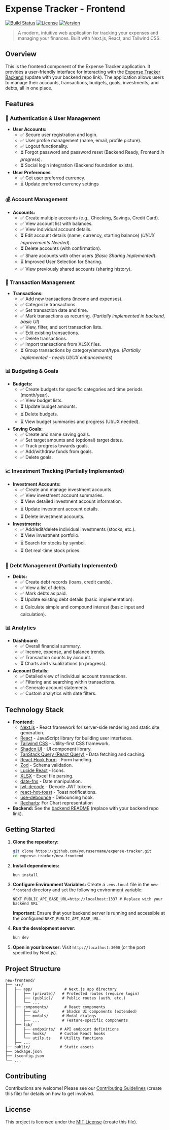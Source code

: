 # Expense Tracker - Frontend

[![Build Status](https://img.shields.io/badge/build-passing-brightgreen.svg?style=flat-square)](https://your-build-pipeline-url) [![License](https://img.shields.io/badge/license-MIT-blue.svg?style=flat-square)](LICENSE) [![Version](https://img.shields.io/badge/version-0.1.0-orange.svg?style=flat-square)]()  <!-- Replace with actual badges -->

> A modern, intuitive web application for tracking your expenses and managing your finances.  Built with Next.js, React, and Tailwind CSS.

## Overview

This is the frontend component of the Expense Tracker application.  It provides a user-friendly interface for interacting with the [Expense Tracker Backend](https://github.com/yourusername/expense-tracker/tree/v-bun-feature/backend) (update with your backend repo link).  The application allows users to manage their accounts, transactions, budgets, goals, investments, and debts, all in one place.

## Features

### 🔑 Authentication & User Management

*   **User Accounts:**
    *   ✅ Secure user registration and login.
    *   ✅ User profile management (name, email, profile picture).
    *   ✅ Logout functionality.
    *   ⏳ Forgot password and password reset (Backend Ready, Frontend *in progress*).
    *   ⏳ Social login integration (Backend foundation exists).
* **User Preferences**
    *   ✅ Get user preferred currency.
    *   ⏳ Update preferred currency settings

### 💰 Account Management

*   **Accounts:**
    *   ✅ Create multiple accounts (e.g., Checking, Savings, Credit Card).
    *   ✅ View account list with balances.
    *   ✅ View individual account details.
    *   ⏳ Edit account details (name, currency, starting balance) (*UI/UX Improvements Needed*).
    *   ⏳ Delete accounts (with confirmation).
    *   ✅ Share accounts with other users (*Basic Sharing Implemented*).
      *   ⏳ Improved User Selection for Sharing.
    *   ✅ View previously shared accounts (sharing history).

### 💸 Transaction Management

*   **Transactions:**
    *   ✅ Add new transactions (income and expenses).
    *   ✅ Categorize transactions.
    *   ✅ Set transaction date and time.
    *   ✅ Mark transactions as recurring. (*Partially implemented in backend, basic UI*)
    *   ✅ View, filter, and sort transaction lists.
    *   ✅ Edit existing transactions.
    *   ✅ Delete transactions.
    *   ✅ Import transactions from XLSX files.
    *   ⏳ Group transactions by category/amount/type. (*Partially implemented - needs UI/UX enhancements*)

### 📊 Budgeting & Goals

*   **Budgets:**
    *   ✅ Create budgets for specific categories and time periods (month/year).
    *   ✅ View budget lists.
    *   ⏳ Update budget amounts.
    *   ⏳ Delete budgets.
    *   ⏳ View budget summaries and progress (UI/UX needed).
*   **Saving Goals:**
    *   ✅ Create and name saving goals.
    *   ✅ Set target amounts and (optional) target dates.
    *   ✅ Track progress towards goals.
    *   ✅ Add/withdraw funds from goals.
    *   ✅ Delete goals.

### 📈 Investment Tracking (Partially Implemented)

*   **Investment Accounts:**
    *   ✅ Create and manage investment accounts.
    *   ✅ View investment account summaries.
    *   ⏳ View detailed investment account information.
    *   ⏳ Update investment account details.
    *   ⏳ Delete investment accounts.
*   **Investments:**
    *   ✅ Add/edit/delete individual investments (stocks, etc.).
    *   ⏳ View investment portfolio.
    *   ⏳ Search for stocks by symbol.
    *   ⏳ Get real-time stock prices.

### 🧾 Debt Management (Partially Implemented)

*   **Debts:**
    *   ✅ Create debt records (loans, credit cards).
    *   ✅ View a list of debts.
    *   ✅ Mark debts as paid.
    *   ⏳ Update existing debt details (basic implementation).
    *   ⏳ Calculate simple and compound interest (basic input and calculation).

### 📊 Analytics

*   **Dashboard:**
    *   ✅ Overall financial summary.
    *   ✅ Income, expense, and balance trends.
    *   ✅ Transaction counts by account.
    *   ⏳ Charts and visualizations (in progress).
*   **Account Details:**
    *   ✅ Detailed view of individual account transactions.
    *   ✅ Filtering and searching within transactions.
    *   ✅ Generate account statements.
    *   ✅ Custom analytics with date filters.

## Technology Stack

*   **Frontend:**
    *   [Next.js](https://nextjs.org/) - React framework for server-side rendering and static site generation.
    *   [React](https://react.dev/) - JavaScript library for building user interfaces.
    *   [Tailwind CSS](https://tailwindcss.com/) - Utility-first CSS framework.
    *   [Shadcn UI](https://ui.shadcn.com/) - UI component library.
    *   [TanStack Query (React Query)](https://tanstack.com/query/v4) - Data fetching and caching.
    *   [React Hook Form](https://react-hook-form.com/) - Form handling.
    *   [Zod](https://zod.dev/) - Schema validation.
    *   [Lucide React](https://lucide.dev/icons/) - Icons.
    *   [XLSX](https://sheetjs.com/) - Excel file parsing.
    *   [date-fns](https://date-fns.org/) - Date manipulation.
    *   [jwt-decode](https://www.npmjs.com/package/jwt-decode) - Decode JWT tokens.
    *   [react-hot-toast](https://react-hot-toast.com/) - Toast notifications.
    *   [use-debounce](https://www.npmjs.com/package/use-debounce) - Debouncing hook.
    *  [Recharts](https://recharts.org/en-US/): For Chart representation
*   **Backend:** See the [backend README](https://github.com/yourusername/expense-tracker/tree/v-bun-feature/backend) (replace with your backend repo link).

## Getting Started

1.  **Clone the repository:**

    ```bash
    git clone https://github.com/yourusername/expense-tracker.git
    cd expense-tracker/new-frontend
    ```

2.  **Install dependencies:**

    ```bash
    bun install
    ```

3.  **Configure Environment Variables:**
    Create a `.env.local` file in the `new-frontend` directory and set the following environment variable:

    ```
    NEXT_PUBLIC_API_BASE_URL=http://localhost:1337 # Replace with your backend URL
    ```

    **Important:**  Ensure that your backend server is running and accessible at the configured `NEXT_PUBLIC_API_BASE_URL`.

4.  **Run the development server:**

    ```bash
    bun dev
    ```

5.  **Open in your browser:**
    Visit `http://localhost:3000` (or the port specified by Next.js).

## Project Structure

```
new-frontend/
├── src/
│   ├── app/              # Next.js app directory
│   │   ├── (private)/   # Protected routes (require login)
│   │   ├── (public)/    # Public routes (auth, etc.)
│   │   └── ...
│   ├── components/       # React components
│   │   ├── ui/          # Shadcn UI components (extended)
│   │   ├── modals/      # Modal dialogs
│   │   ├── ...          # Feature-specific components
│   ├── lib/
│   │   ├── endpoints/  # API endpoint definitions
│   │   ├── hooks/      # Custom React hooks
│   │   └── utils.ts    # Utility functions
│   ├── ...
├── public/             # Static assets
├── package.json
├── tsconfig.json
└── ...
```

## Contributing

Contributions are welcome! Please see our [Contributing Guidelines](CONTRIBUTING.md) (create this file) for details on how to get involved.

## License

This project is licensed under the [MIT License](LICENSE) (create this file).

